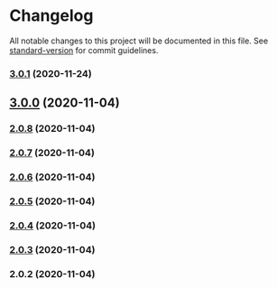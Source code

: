 # Changelog

All notable changes to this project will be documented in this file. See [standard-version](https://github.com/conventional-changelog/standard-version) for commit guidelines.

### [3.0.1](https://github.com/ZooTopiaGG/blogs-nuxt/compare/v3.0.0...v3.0.1) (2020-11-24)

## [3.0.0](https://github.com/ZooTopiaGG/blogs-nuxt/compare/v2.0.8...v3.0.0) (2020-11-04)

### [2.0.8](https://github.com/ZooTopiaGG/blogs-nuxt/compare/v2.0.7...v2.0.8) (2020-11-04)

### [2.0.7](https://github.com/ZooTopiaGG/blogs-nuxt/compare/v2.0.6...v2.0.7) (2020-11-04)

### [2.0.6](https://github.com/ZooTopiaGG/blogs-nuxt/compare/v2.0.5...v2.0.6) (2020-11-04)

### [2.0.5](https://github.com/ZooTopiaGG/blogs-nuxt/compare/v2.0.4...v2.0.5) (2020-11-04)

### [2.0.4](https://github.com/ZooTopiaGG/blogs-nuxt/compare/v2.0.3...v2.0.4) (2020-11-04)

### [2.0.3](https://github.com/ZooTopiaGG/blogs-nuxt/compare/v2.0.2...v2.0.3) (2020-11-04)

### 2.0.2 (2020-11-04)
